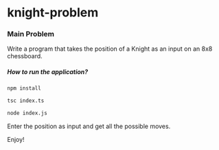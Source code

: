 # knight-problem

### Main Problem

Write a program that takes the position of a Knight as an input on an 8x8 chessboard.

##### How to run the application?

```bash
npm install
```

```bash
tsc index.ts
```

```bash
node index.js
```
Enter the position as input and get all the possible moves.

Enjoy!
